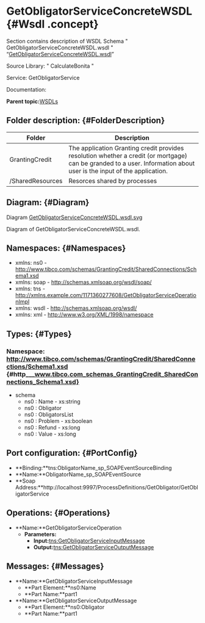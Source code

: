 # GetObligatorServiceConcreteWSDL {#Wsdl .concept}

Section contains description of WSDL Schema " GetObligatorServiceConcreteWSDL.wsdl " “[GetObligatorServiceConcreteWSDL.wsdl](GetObligatorServiceConcreteWSDL.wsdl)”

Source Library: " CalculateBonita "

Service: GetObligatorService

Documentation:

**Parent topic:**[WSDLs](../../../projects/GrantingCredit/common/wsdl.md)

## Folder description: {#FolderDescription}

|Folder|Description|
|------|-----------|
|GrantingCredit|The application Granting credit provides resolution whether a credit \(or mortgage\) can be granded to a user. Information about user is the input of the application.|
|/SharedResources|Resorces shared by processes|

## Diagram: {#Diagram}

Diagram [GetObligatorServiceConcreteWSDL.wsdl.svg](GetObligatorServiceConcreteWSDL.wsdl.svg)

Diagram of GetObligatorServiceConcreteWSDL.wsdl.

## Namespaces: {#Namespaces}

-   xmlns: ns0 - http://www.tibco.com/schemas/GrantingCredit/SharedConnections/Schema1.xsd
-   xmlns: soap - http://schemas.xmlsoap.org/wsdl/soap/
-   xmlns: tns - http://xmlns.example.com/1171360277608/GetObligatorServiceOperationImpl
-   xmlns: wsdl - http://schemas.xmlsoap.org/wsdl/
-   xmlns: xml - http://www.w3.org/XML/1998/namespace

## Types: {#Types}

### Namespace: http://www.tibco.com/schemas/GrantingCredit/SharedConnections/Schema1.xsd {#http___www.tibco.com_schemas_GrantingCredit_SharedConnections_Schema1.xsd}

-   schema
    -   ns0 : Name - xs:string
    -   ns0 : Obligator
    -   ns0 : ObligatorsList
    -   ns0 : Problem - xs:boolean
    -   ns0 : Refund - xs:long
    -   ns0 : Value - xs:long

## Port configuration: {#PortConfig}

-   **Binding:**tns:ObligatorName\_sp\_SOAPEventSourceBinding
-   **Name:**ObligatorName\_sp\_SOAPEventSource
-   **Soap Address:**http://localhost:9997/ProcessDefinitions/GetObligator/GetObligatorService

## Operations: {#Operations}

-   **Name:**GetObligatorServiceOperation
    -   **Parameters:**
        -   **Input:**[tns:GetObligatorServiceInputMessage](#Messages)
        -   **Output:**[tns:GetObligatorServiceOutputMessage](#Messages)

## Messages: {#Messages}

-   **Name:**GetObligatorServiceInputMessage
    -   **Part Element:**ns0:Name
    -   **Part Name:**part1
-   **Name:**GetObligatorServiceOutputMessage
    -   **Part Element:**ns0:Obligator
    -   **Part Name:**part1

